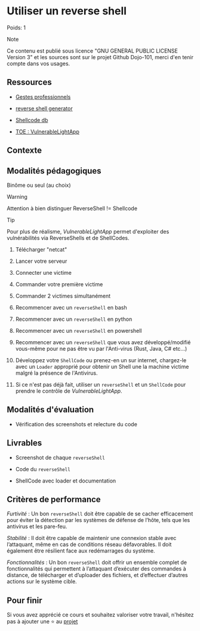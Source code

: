 # Utiliser un reverse shell

Poids: 1

> [!NOTE]
> Ce contenu est publié sous licence "GNU GENERAL PUBLIC LICENSE Version 3" et les sources sont sur le projet Github Dojo-101, merci d'en tenir compte dans vos usages.

## Ressources

* [Gestes professionnels](https://github.com/Aif4thah/Dojo-101)

* [reverse shell generator](https://www.revshells.com/)

* [Shellcode db](https://www.exploit-db.com/shellcodes)

* [TOE : VulnerableLightApp](https://github.com/Aif4thah/VulnerableLightApp/tree/main)

## Contexte

## Modalités pédagogiques

Binôme ou seul (au choix)

> [!WARNING]
> Attention à bien distinguer ReverseShell != Shellcode

> [!TIP]
> Pour plus de réalisme, *VulnerableLightApp* permet d'exploiter des vulnérabilités via ReverseShells et de ShellCodes.

1. Télécharger "netcat"

2. Lancer votre serveur

3. Connecter une victime

4. Commander votre première victime

5. Commander 2 victimes simultanément

6. Recommencer avec un `reverseShell` en bash

7. Recommencer avec un `reverseShell` en python

8. Recommencer avec un `reverseShell` en powershell

9. Recommencer avec un `reverseShell` que vous avez développé/modifié vous-même pour ne pas être vu par l'Anti-virus (Rust, Java, C# etc...)

10. Développez votre `ShellCode` ou prenez-en un sur internet, chargez-le avec un `Loader` approprié pour obtenir un Shell une la machine victime malgré la présence de l'Antivirus.

11. Si ce n'est pas déjà fait, utiliser un `reverseShell` et un `ShellCode` pour prendre le contrôle de *VulnerableLightApp*.

## Modalités d'évaluation

* Vérification des screenshots et relecture du code

## Livrables

* Screenshot de chaque `reverseShell`

* Code du `reverseShell`

* ShellCode avec loader et documentation

## Critères de performance

*Furtivité* : Un bon `reverseShell` doit être capable de se cacher efficacement pour éviter la détection par les systèmes de défense de l’hôte, tels que les antivirus et les pare-feu.

*Stabilité* : Il doit être capable de maintenir une connexion stable avec l’attaquant, même en cas de conditions réseau défavorables. Il doit également être résilient face aux redémarrages du système.

*Fonctionnalités* : Un bon `reverseShell` doit offrir un ensemble complet de fonctionnalités qui permettent à l’attaquant d’exécuter des commandes à distance, de télécharger et d’uploader des fichiers, et d’effectuer d’autres actions sur le système cible.

## Pour finir

Si vous avez apprécié ce cours et souhaitez valoriser votre travail, n'hésitez pas à ajouter une ⭐ au [projet](https://github.com/Aif4thah/Dojo-101)